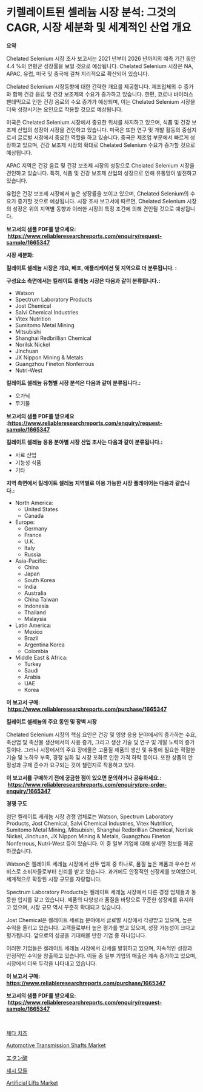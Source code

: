 <p><h1>키렐레이트된 셀레늄 시장 분석: 그것의 CAGR, 시장 세분화 및 세계적인 산업 개요</h1></p><p><strong>요약</strong></p>
<p><p>Chelated Selenium 시장 조사 보고서는 2021 년부터 2026 년까지의 예측 기간 동안 4.4 %의 연평균 성장률을 보일 것으로 예상됩니다. Chelated Selenium 시장은 NA, APAC, 유럽, 미국 및 중국에 걸쳐 지리적으로 확산되어 있습니다.</p><p>Chelated Selenium 시장동향에 대한 간략한 개요를 제공합니다. 제조업체의 수 증가와 함께 건강 음료 및 건강 보조제의 수요가 증가하고 있습니다. 한편, 코로나 바이러스 팬데믹으로 인한 건강 음료의 수요 증가가 예상되며, 이는 Chelated Selenium 시장을 더욱 성장시키는 요인으로 작용할 것으로 예상됩니다.</p><p>미국은 Chelated Selenium 시장에서 중요한 위치를 차지하고 있으며, 식품 및 건강 보조제 산업의 성장이 시장을 견인하고 있습니다. 미국은 또한 연구 및 개발 활동의 중심지로서 글로벌 시장에서 중요한 역할을 하고 있습니다. 중국은 제조업 부문에서 빠르게 성장하고 있으며, 건강 보조제 시장의 확대로 Chelated Selenium 수요가 증가할 것으로 예상됩니다.</p><p>APAC 지역은 건강 음료 및 건강 보조제 시장의 성장으로 Chelated Selenium 시장을 견인하고 있습니다. 특히, 식품 및 건강 보조제 산업의 성장으로 인해 유통망이 발전하고 있습니다.</p><p>유럽은 건강 보조제 시장에서 높은 성장률을 보이고 있으며, Chelated Selenium의 수요가 증가할 것으로 예상됩니다. 시장 조사 보고서에 따르면, Chelated Selenium 시장의 성장은 위의 지역별 동향과 이러한 시장의 특정 조건에 의해 견인될 것으로 예상됩니다.</p></p>
<p><strong>보고서의 샘플 PDF를 받으세요: &nbsp;<a href="https://www.reliableresearchreports.com/enquiry/request-sample/1665347">https://www.reliableresearchreports.com/enquiry/request-sample/1665347</a></strong></p>
<p><strong>시장 세분화:</strong></p>
<p><strong> 킬레이트 셀레늄 시장은 개요, 배포, 애플리케이션 및 지역으로 더 분류됩니다. :</strong></p>
<p><strong>구성요소 측면에서는 킬레이트 셀레늄 시장은 다음과 같이 분류됩니다.:</strong></p>
<p><ul><li>Watson</li><li>Spectrum Laboratory Products</li><li>Jost Chemical</li><li>Salvi Chemical Industries</li><li>Vitex Nutrition</li><li>Sumitomo Metal Mining</li><li>Mitsubishi</li><li>Shanghai Redbrillian Chemical</li><li>Norilsk Nickel</li><li>Jinchuan</li><li>JX Nippon Mining & Metals</li><li>Guangzhou Fineton Nonferrous</li><li>Nutri-West</li></ul></p>
<p><strong> 킬레이트 셀레늄 유형별 시장 분석은 다음과 같이 분류됩니다.:</strong></p>
<p><ul><li>오가닉</li><li>무기물</li></ul></p>
<p><strong>보고서의 샘플 PDF를 받으세요 :<a href="https://www.reliableresearchreports.com/enquiry/request-sample/1665347">https://www.reliableresearchreports.com/enquiry/request-sample/1665347</a></strong></p>
<p><strong> 킬레이트 셀레늄 응용 분야별 시장 산업 조사는 다음과 같이 분류됩니다.:</strong></p>
<p><ul><li>사료 산업</li><li>기능성 식품</li><li>기타</li></ul></p>
<p><strong>지역 측면에서 킬레이트 셀레늄 지역별로 이용 가능한 시장 플레이어는 다음과 같습니다.:</strong></p>
<p><ul>
    <li>
        North America:
        <ul>
            <li>United States</li>
            <li>Canada</li>
        </ul>
    </li>
    <li>
        Europe:
        <ul>
            <li>Germany</li>
            <li>France</li>
            <li>U.K.</li>
            <li>Italy</li>
            <li>Russia</li>
        </ul>
    </li>
    <li>
        Asia-Pacific:
        <ul>
            <li>China</li>
            <li>Japan</li>
            <li>South Korea</li>
            <li>India</li>
            <li>Australia</li>
            <li>China Taiwan</li>
            <li>Indonesia</li>
            <li>Thailand</li>
            <li>Malaysia</li>
        </ul>
    </li>
    <li>
        Latin America:
        <ul>
            <li>Mexico</li>
            <li>Brazil</li>
            <li>Argentina Korea</li>
            <li>Colombia</li>
        </ul>
    </li>
    <li>
        Middle East & Africa:
        <ul>
            <li>Turkey</li>
            <li>Saudi</li>
            <li>Arabia</li>
            <li>UAE</li>
            <li>Korea</li>
        </ul>
    </li>
    </ul></p>
<p><strong>이 보고서 구매: &nbsp;<a href="https://www.reliableresearchreports.com/purchase/1665347">https://www.reliableresearchreports.com/purchase/1665347</a></strong></p>
<p><strong>킬레이트 셀레늄의 주요 동인 및 장벽 시장</strong></p>
<p><p>Chelated Selenium 시장의 핵심 요인은 건강 및 영양 응용 분야에서의 증가하는 수요, 축산업 및 축산물 생산에서의 사용 증가, 그리고 생산 기술 및 연구 및 개발 노력의 증가 등이다. 그러나 시장에서의 주요 장애물은 고품질 제품의 생산 및 유통에 필요한 적절한 기술 및 노하우 부족, 경쟁 심화 및 시장 포화로 인한 가격 하락 등이다. 또한 상품의 안정성과 규제 준수가 요구되는 것이 챌린지로 작용하고 있다.</p></p>
<p><strong>이 보고서를 구매하기 전에 궁금한 점이 있으면 문의하거나 공유하세요.: &nbsp;<a href="https://www.reliableresearchreports.com/enquiry/pre-order-enquiry/1665347">https://www.reliableresearchreports.com/enquiry/pre-order-enquiry/1665347</a></strong></p>
<p><strong>경쟁 구도</strong></p>
<p><p>첨단 켈레이트 세레늄 시장 경쟁 업체로는 Watson, Spectrum Laboratory Products, Jost Chemical, Salvi Chemical Industries, Vitex Nutrition, Sumitomo Metal Mining, Mitsubishi, Shanghai Redbrillian Chemical, Norilsk Nickel, Jinchuan, JX Nippon Mining & Metals, Guangzhou Fineton Nonferrous, Nutri-West 등이 있습니다. 이 중 일부 기업에 대해 상세한 정보를 제공하겠습니다.</p><p>Watson은 켈레이트 세레늄 시장에서 선두 업체 중 하나로, 품질 높은 제품과 우수한 서비스로 소비자들로부터 신뢰를 받고 있습니다. 과거에도 안정적인 신장세를 보여왔으며, 세계적으로 확장된 시장 규모를 자랑합니다.</p><p>Spectrum Laboratory Products는 켈레이트 세레늄 시장에서 다른 경쟁 업체들과 동등한 입지를 갖고 있습니다. 제품의 다양성과 품질을 바탕으로 꾸준한 성장세를 유지하고 있으며, 시장 규모 역시 꾸준히 확대되고 있습니다.</p><p>Jost Chemical은 켈레이트 세르늄 분야에서 글로벌 시장에서 각광받고 있으며, 높은 수익을 올리고 있습니다. 고객들로부터 높은 평가를 받고 있으며, 성장 가능성이 크다고 평가됩니다. 앞으로의 성공을 기대해볼 만한 기업 중 하나입니다.</p><p>이러한 기업들은 켈레이트 세레늄 시장에서 강세를 발휘하고 있으며, 지속적인 성장과 안정적인 수익을 창출하고 있습니다. 이들 중 일부 기업의 매출은 계속 증가하고 있으며, 시장에서 더욱 두각을 나타내고 있습니다.</p></p>
<p><strong>이 보고서 구매: &nbsp; <a href="https://www.reliableresearchreports.com/purchase/1665347">https://www.reliableresearchreports.com/purchase/1665347</a></strong></p>
<p><strong>보고서의 샘플 PDF를 받으세요: &nbsp;<a href="https://www.reliableresearchreports.com/enquiry/request-sample/1665347">https://www.reliableresearchreports.com/enquiry/request-sample/1665347</a></strong><strong></strong></p>
<p>&nbsp;</p>
<p><p><a href="https://github.com/Tristiarton768456/Market-Research-Report-List-1/blob/main/472534514659.md">체다 치즈</a></p><p><a href="https://issuu.com/reportprime-2/docs/automotive-transmission-shafts-market-size-2030.pp">Automotive Transmission Shafts Market</a></p><p><a href="https://github.com/MosesSpinka1914/Market-Research-Report-List-1/blob/main/769030915916.md">エタン酸</a></p><p><a href="https://github.com/vsoq0zknh59/Market-Research-Report-List-1/blob/main/620380714658.md">섀시 모듈</a></p><p><a href="https://github.com/prosalinda88/Market-Research-Report-List-3/blob/main/artificial-lifts-market.md">Artificial Lifts Market</a></p></p>